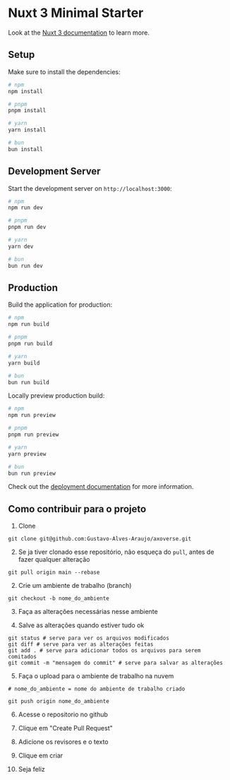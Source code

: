 # Nuxt 3 Minimal Starter

Look at the [Nuxt 3 documentation](https://nuxt.com/docs/getting-started/introduction) to learn more.

## Setup

Make sure to install the dependencies:

```bash
# npm
npm install

# pnpm
pnpm install

# yarn
yarn install

# bun
bun install
```

## Development Server

Start the development server on `http://localhost:3000`:

```bash
# npm
npm run dev

# pnpm
pnpm run dev

# yarn
yarn dev

# bun
bun run dev
```

## Production

Build the application for production:

```bash
# npm
npm run build

# pnpm
pnpm run build

# yarn
yarn build

# bun
bun run build
```

Locally preview production build:

```bash
# npm
npm run preview

# pnpm
pnpm run preview

# yarn
yarn preview

# bun
bun run preview
```

Check out the [deployment documentation](https://nuxt.com/docs/getting-started/deployment) for more information.

## Como contribuir para o projeto

1. Clone

```
git clone git@github.com:Gustavo-Alves-Araujo/axoverse.git
```

2. Se ja tiver clonado esse repositório, não esqueça do `pull`, antes de fazer qualquer alteração

```
git pull origin main --rebase
```

2. Crie um ambiente de trabalho (branch)

```
git checkout -b nome_do_ambiente
```

3. Faça as alterações necessárias nesse ambiente

4. Salve as alterações quando estiver tudo ok

```
git status # serve para ver os arquivos modificados
git diff # serve para ver as alterações feitas
git add . # serve para adicionar todos os arquivos para serem comitados
git commit -m "mensagem do commit" # serve para salvar as alterações
```

5. Faça o upload para o ambiente de trabalho na nuvem

```
# nome_do_ambiente = nome do ambiente de trabalho criado

git push origin nome_do_ambiente
```

6. Acesse o repositorio no github

7. Clique em "Create Pull Request"

8. Adicione os revisores e o texto

9. Clique em criar

10. Seja feliz


